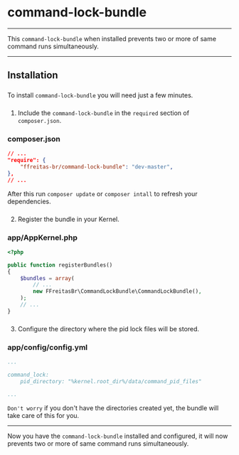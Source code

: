 command-lock-bundle
===================
***
This `command-lock-bundle` when installed prevents two or more of same command runs simultaneously.
***
## Installation
#####
To install `command-lock-bundle` you will need just a few minutes.  
#####
1) Include the `command-lock-bundle` in the `required` section of `composer.json`.
### composer.json
```json
// ...
"require": {
    "ffreitas-br/command-lock-bundle": "dev-master",
},
// ...
```
After this run `composer update` or `composer intall` to refresh your dependencies.
###
2) Register the bundle in your Kernel.
### app/AppKernel.php
```php
<?php

public function registerBundles()
{
    $bundles = array(
        // ...
        new FFreitasBr\CommandLockBundle\CommandLockBundle(),
    );
    // ...
}
```
###
3) Configure the directory where the pid lock files will be stored.
### app/config/config.yml
```yaml
...

command_lock:
    pid_directory: "%kernel.root_dir%/data/command_pid_files"

...
```
`Don't worry` if you don't have the directories created yet, the bundle will take care of this for you.

***

Now you have the `command-lock-bundle` installed and configured, it will now prevents two or more of same command runs simultaneously.